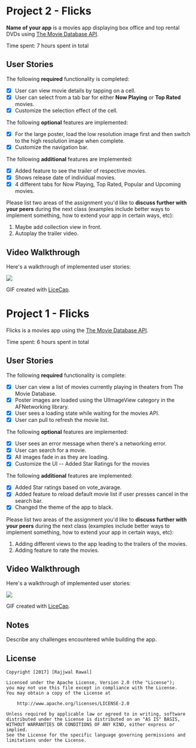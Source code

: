 
# Project 2 - Flicks

**Name of your app** is a movies app displaying box office and top rental DVDs using [The Movie Database API](http://docs.themoviedb.apiary.io/#).

Time spent: 7 hours spent in total

## User Stories

The following **required** functionality is completed:

- [X] User can view movie details by tapping on a cell.
- [X] User can select from a tab bar for either **Now Playing** or **Top Rated** movies.
- [X] Customize the selection effect of the cell.

The following **optional** features are implemented:

- [X] For the large poster, load the low resolution image first and then switch to the high resolution image when complete.
- [X] Customize the navigation bar.

The following **additional** features are implemented:

- [X] Added feature to see the trailer of respective movies.
- [X] Shows release date of individual movies.
- [X] 4 different tabs for Now Playing, Top Rated, Popular and Upcoming movies.

Please list two areas of the assignment you'd like to **discuss further with your peers** during the next class (examples include better ways to implement something, how to extend your app in certain ways, etc):

1. Maybe add collection view in front.
2. Autoplay the trailer video.

## Video Walkthrough 

Here's a walkthrough of implemented user stories:

<img src= "Flicks-2.gif"/>

GIF created with [LiceCap](http://www.cockos.com/licecap/).


# Project 1 - Flicks

Flicks is a movies app using the [The Movie Database API](http://docs.themoviedb.apiary.io/#).

Time spent: 6 hours spent in total

## User Stories

The following **required** functionality is complete:

- [X] User can view a list of movies currently playing in theaters from The Movie Database.
- [X] Poster images are loaded using the UIImageView category in the AFNetworking library.
- [X] User sees a loading state while waiting for the movies API.
- [X] User can pull to refresh the movie list.

The following **optional** features are implemented:

- [X] User sees an error message when there's a networking error.
- [X] User can search for a movie.
- [X] All images fade in as they are loading.
- [X] Customize the UI -- Added Star Ratings for the movies

The following **additional** features are implemented:

- [X] Added Star ratings based on vote_avarage.
- [X] Added feature to reload default movie list if user presses cancel in the search bar.
- [X] Changed the theme of the app to black.

Please list two areas of the assignment you'd like to **discuss further with your peers** during the next class (examples include better ways to implement something, how to extend your app in certain ways, etc):

1. Adding different views to the app leading to the trailers of the movies.
2. Adding feature to rate the movies.

## Video Walkthrough 

Here's a walkthrough of implemented user stories:

<img src = "Flicks.gif" />

GIF created with [LiceCap](http://www.cockos.com/licecap/).

## Notes

Describe any challenges encountered while building the app.

## License

    Copyright [2017] [Rajjwal Rawal]

    Licensed under the Apache License, Version 2.0 (the "License");
    you may not use this file except in compliance with the License.
    You may obtain a copy of the License at

        http://www.apache.org/licenses/LICENSE-2.0

    Unless required by applicable law or agreed to in writing, software
    distributed under the License is distributed on an "AS IS" BASIS,
    WITHOUT WARRANTIES OR CONDITIONS OF ANY KIND, either express or implied.
    See the License for the specific language governing permissions and
    limitations under the License.
